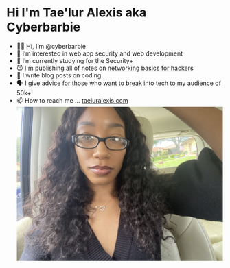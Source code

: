 # Hi I'm Tae'lur Alexis aka Cyberbarbie

- 👋🏽 Hi, I’m @cyberbarbie
- 👀 I’m interested in web app security and web development
- 🌱 I’m currently studying for the Security+
- 😈 I'm publishing all of notes on [networking basics for hackers](https://github.com/cyberbarbie/Networking-Fundamentals-For-Hackers)
- 💞️ I write blog posts on coding 
- 🗣 I give advice for those who want to break into tech to my audience of 50k+! 
- 📫 How to reach me ...
[taeluralexis.com](https://www.taeluralexis.com)
![Picture of cyber barbie](imgs/IMG_8658_2.jpg)
<!---
cyberbarbie/cyberbarbie is a ✨ special ✨ repository because its `README.md` (this file) appears on your GitHub profile.
You can click the Preview link to take a look at your changes.
--->
